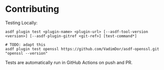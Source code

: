 # Contributing

Testing Locally:

```shell
asdf plugin test <plugin-name> <plugin-url> [--asdf-tool-version <version>] [--asdf-plugin-gitref <git-ref>] [test-command*]

# TODO: adapt this
asdf plugin test openssl https://github.com/VadimDor/asdf-openssl.git "openssl --version"
```

Tests are automatically run in GitHub Actions on push and PR.
